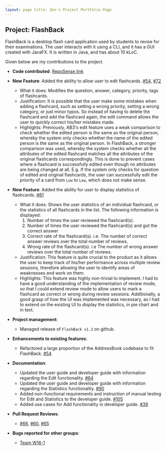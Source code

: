 ```yaml
---
layout: page title: Zen's Project Portfolio Page
---
```


## Project: FlashBack

FlashBack is a desktop flash card application used by students to revise for their examinations. The user
interacts with it using a CLI, and it has a GUI created with JavaFX. It is written in Java, and has about 10 kLoC.

Given below are my contributions to the project.

* **Code contributed**: [RepoSense link](https://nus-cs2103-ay2021s2.github.io/tp-dashboard/?search=zenlyj&sort=groupTitle&sortWithin=title&timeframe=commit&mergegroup=&groupSelect=groupByRepos&breakdown=true&checkedFileTypes=docs~functional-code~test-code~other&since=2021-02-19)

* **New Feature**: Added the ability to allow user to edit flashcards. [#54](https://github.com/AY2021S2-CS2103T-T13-3/tp/pull/54), [#72](https://github.com/AY2021S2-CS2103T-T13-3/tp/pull/72)
    * What it does: Modifies the question, answer, category, priority, tags of flashcards.
    * Justification: It is possible that the user make some mistakes when adding a flashcard, such as setting a wrong priority,
    setting a wrong category, or just minor typos. So instead of having to delete the flashcard and add the flashcard again,
    the edit command allows the user to quickly correct his/her mistakes made.   
    * Highlights: Previously, AB3's edit feature uses a weak comparison to check whether the edited person is the same as the original person, whereby the system only checks whether the name of the edited person is the same as the original person.
    In FlashBack, a stronger comparison was used, whereby the system checks whether all the attributes of the edited flashcard matches all the attributes of the original flashcards correspondingly. This is done to prevent cases where a flashcard is
    successfully edited even though no attributes are being changed at all. E.g. If the system only checks for question of edited and original flashcards, the user can successfully edit the priority of a card from `Low` to `Low`, which does not make sense.
  
* **New Feature**: Added the ability for user to display statistics of flashcards. [#81](https://github.com/AY2021S2-CS2103T-T13-3/tp/pull/81)
    * What it does: Shows the user statistics of an individual flashcard, or the statistics of all flashcards
    in the list. The following information is displayed: 
      1. Number of times the user reviewed the flashcard(s). 
      2. Number of times the user reviewed the flashcard(s) and got the correct answer 
      3. Correct rate of the flashcard(s). i.e. The number of correct answer reviews over the total number of reviews. 
      4. Wrong rate of the flashcard(s). i.e The number of wrong answer reviews over the total number of reviews.
    * Justification: This feature is quite crucial to the product as it allows the user to keep track of his/her
    performance across multiple review sessions, therefore allowing the user to identify areas of weaknesses and work on
    them.
    * Highlights: This feature was highly non-trivial to implement. I had to have a good understanding of the implementation
    of review mode, so that I could extend review mode to allow users to mark a flashcard as correct or wrong during review
    sessions. Additionally, a good grasp of how the UI was implemented was necessary, as I had to extend on
    the existing UI to display the statistics, in pie chart and in text.   
      
* **Project management**:
    * Managed release of `FlashBack v1.3` on github.
    
* **Enhancements to existing features**:
    * Refactored a large proportion of the AddressBook codebase to fit FlashBack. [#54](https://github.com/AY2021S2-CS2103T-T13-3/tp/pull/54)
    
* **Documentation**:
    * Updated the user guide and developer guide with information regarding the Edit functionality. [#64](https://github.com/AY2021S2-CS2103T-T13-3/tp/pull/64) 
    * Updated the user guide and developer guide with information regarding the Statistics functionality. [#90](https://github.com/AY2021S2-CS2103T-T13-3/tp/pull/90)
    * Added non-functional requirements and instruction of manual testing for Edit and Statistics to the developer guide. [#105](https://github.com/AY2021S2-CS2103T-T13-3/tp/pull/105/files)
    * Added use cases for Add functionality in developer guide. [#39](https://github.com/AY2021S2-CS2103T-T13-3/tp/pull/39)
  
* **Pull Request Reviews**:
    * [#66](https://github.com/AY2021S2-CS2103T-T13-3/tp/pull/66), [#60](https://github.com/AY2021S2-CS2103T-T13-3/tp/pull/60), [#65](https://github.com/AY2021S2-CS2103T-T13-3/tp/pull/65)
  
* **Bugs reported for other groups**:
    * [Team W16-1](https://github.com/zenlyj/ped/issues) 


